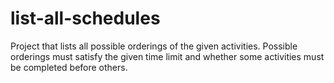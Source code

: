 # list-all-schedules
Project that lists all possible orderings of the given activities. Possible orderings must satisfy the given time limit and whether some activities must be completed before others.
